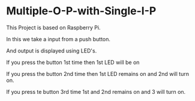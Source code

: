# Multiple-O-P-with-Single-I-P

This Project is based on Raspberry Pi.

In this we take a input from a push button.

And output is displayed using LED's.

If you press the button 1st time then 1st LED will be on 

If you press the button 2nd time then 1st LED remains on and 2nd will turn on.

If you press te button 3rd time 1st and 2nd remains on and 3 will turn on. 
